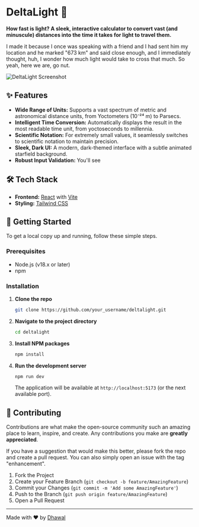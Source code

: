 # DeltaLight 🚀

**How fast is light? A sleek, interactive calculator to convert vast (and minuscule) distances into the time it takes for light to travel them.**

I made it because I once was speaking with a friend and I had sent him my location and he marked "673 km" and said close enough, and I immediately thought, huh, I wonder how much light would take to cross that much. So yeah, here we are, go nut.

![DeltaLight Screenshot]()

## ✨ Features

-   **Wide Range of Units:** Supports a vast spectrum of metric and astronomical distance units, from Yoctometers (10⁻²⁴ m) to Parsecs.
-   **Intelligent Time Conversion:** Automatically displays the result in the most readable time unit, from yoctoseconds to millennia.
-   **Scientific Notation:** For extremely small values, it seamlessly switches to scientific notation to maintain precision.
-   **Sleek, Dark UI:** A modern, dark-themed interface with a subtle animated starfield background.
-   **Robust Input Validation:** You'll see

## 🛠️ Tech Stack

-   **Frontend:** [React](https://reactjs.org/) with [Vite](https://vitejs.dev/)
-   **Styling:** [Tailwind CSS](https://tailwindcss.com/)

## 🚀 Getting Started

To get a local copy up and running, follow these simple steps.

### Prerequisites

-   Node.js (v18.x or later)
-   npm

### Installation

1.  **Clone the repo**
    ```sh
    git clone https://github.com/your_username/deltalight.git
    ```
2.  **Navigate to the project directory**
    ```sh
    cd deltalight
    ```
3.  **Install NPM packages**
    ```sh
    npm install
    ```
4.  **Run the development server**
    ```sh
    npm run dev
    ```
    The application will be available at `http://localhost:5173` (or the next available port).

## 🤝 Contributing

Contributions are what make the open-source community such an amazing place to learn, inspire, and create. Any contributions you make are **greatly appreciated**.

If you have a suggestion that would make this better, please fork the repo and create a pull request. You can also simply open an issue with the tag "enhancement".

1.  Fork the Project
2.  Create your Feature Branch (`git checkout -b feature/AmazingFeature`)
3.  Commit your Changes (`git commit -m 'Add some AmazingFeature'`)
4.  Push to the Branch (`git push origin feature/AmazingFeature`)
5.  Open a Pull Request

---

Made with &hearts; by [Dhawal](https://github.com/dhawal-pandya)